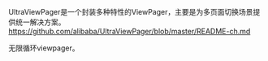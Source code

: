 

UltraViewPager是一个封装多种特性的ViewPager，主要是为多页面切换场景提供统一解决方案。
https://github.com/alibaba/UltraViewPager/blob/master/README-ch.md

无限循环viewpager。


